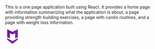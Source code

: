 This is a one page application built using React. It provides a home page with information summarizing what the application is about, a page providing strength building exercises, a page with cardio routines, and a page with weight loss information.


![alt text](https://github.com/adam-p/markdown-here/raw/master/src/common/images/icon48.png "Logo Title Text 1")
